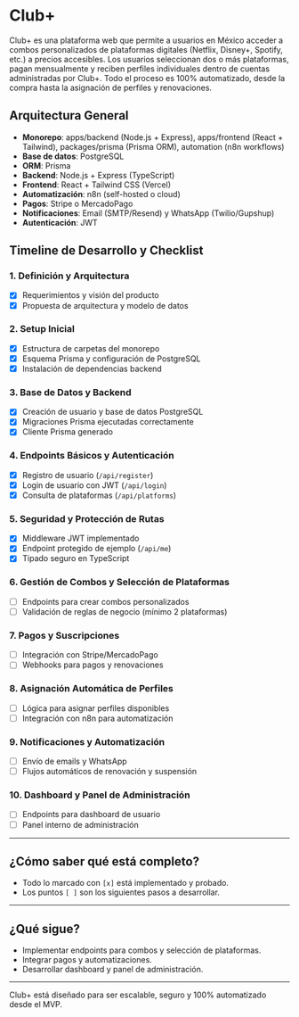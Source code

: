# Club+

Club+ es una plataforma web que permite a usuarios en México acceder a combos personalizados de plataformas digitales (Netflix, Disney+, Spotify, etc.) a precios accesibles. Los usuarios seleccionan dos o más plataformas, pagan mensualmente y reciben perfiles individuales dentro de cuentas administradas por Club+. Todo el proceso es 100% automatizado, desde la compra hasta la asignación de perfiles y renovaciones.

## Arquitectura General

- **Monorepo**: apps/backend (Node.js + Express), apps/frontend (React + Tailwind), packages/prisma (Prisma ORM), automation (n8n workflows)
- **Base de datos**: PostgreSQL
- **ORM**: Prisma
- **Backend**: Node.js + Express (TypeScript)
- **Frontend**: React + Tailwind CSS (Vercel)
- **Automatización**: n8n (self-hosted o cloud)
- **Pagos**: Stripe o MercadoPago
- **Notificaciones**: Email (SMTP/Resend) y WhatsApp (Twilio/Gupshup)
- **Autenticación**: JWT

## Timeline de Desarrollo y Checklist

### 1. Definición y Arquitectura
- [x] Requerimientos y visión del producto
- [x] Propuesta de arquitectura y modelo de datos

### 2. Setup Inicial
- [x] Estructura de carpetas del monorepo
- [x] Esquema Prisma y configuración de PostgreSQL
- [x] Instalación de dependencias backend

### 3. Base de Datos y Backend
- [x] Creación de usuario y base de datos PostgreSQL
- [x] Migraciones Prisma ejecutadas correctamente
- [x] Cliente Prisma generado

### 4. Endpoints Básicos y Autenticación
- [x] Registro de usuario (`/api/register`)
- [x] Login de usuario con JWT (`/api/login`)
- [x] Consulta de plataformas (`/api/platforms`)

### 5. Seguridad y Protección de Rutas
- [x] Middleware JWT implementado
- [x] Endpoint protegido de ejemplo (`/api/me`)
- [x] Tipado seguro en TypeScript

### 6. Gestión de Combos y Selección de Plataformas
- [ ] Endpoints para crear combos personalizados
- [ ] Validación de reglas de negocio (mínimo 2 plataformas)

### 7. Pagos y Suscripciones
- [ ] Integración con Stripe/MercadoPago
- [ ] Webhooks para pagos y renovaciones

### 8. Asignación Automática de Perfiles
- [ ] Lógica para asignar perfiles disponibles
- [ ] Integración con n8n para automatización

### 9. Notificaciones y Automatización
- [ ] Envío de emails y WhatsApp
- [ ] Flujos automáticos de renovación y suspensión

### 10. Dashboard y Panel de Administración
- [ ] Endpoints para dashboard de usuario
- [ ] Panel interno de administración

---

## ¿Cómo saber qué está completo?
- Todo lo marcado con `[x]` está implementado y probado.
- Los puntos `[ ]` son los siguientes pasos a desarrollar.

---

## ¿Qué sigue?
- Implementar endpoints para combos y selección de plataformas.
- Integrar pagos y automatizaciones.
- Desarrollar dashboard y panel de administración.

---

Club+ está diseñado para ser escalable, seguro y 100% automatizado desde el MVP.
